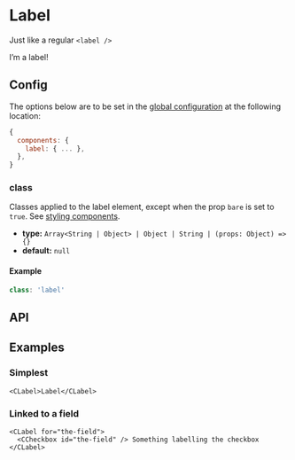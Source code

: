 # Label

Just like a regular `<label />`

<Showcase>
    <CLabel>
        I’m a label!
    </CLabel>
</Showcase>

## Config

The options below are to be set in the [global configuration](/guide/config.html) at the following location:

```js
{
  components: {
    label: { ... },
  },
}
```

### class

Classes applied to the label element, except when the prop `bare` is set to `true`. See [styling components](/guide/styling-components/).

- **type:** `Array<String | Object> | Object | String | (props: Object) => {}`
- **default:** `null`

#### Example

```js
class: 'label'
```

## API

<Docgen :components="['CLabel']" />

## Examples

### Simplest

```vue
<CLabel>Label</CLabel>
```

### Linked to a field

```vue
<CLabel for="the-field">
  <CCheckbox id="the-field" /> Something labelling the checkbox
</CLabel>
```
